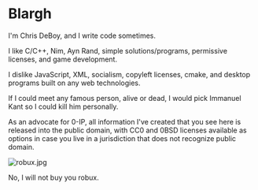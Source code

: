 # Blargh

I'm Chris DeBoy, and I write code sometimes.  



I like C/C++, Nim, Ayn Rand, simple solutions/programs, permissive licenses, and game development.  



I dislike JavaScript, XML, socialism, copyleft licenses, cmake, and desktop programs built on any web technologies.  



If I could meet any famous person, alive or dead, I would pick Immanuel Kant so I could kill him personally.  



As an advocate for 0-IP, all information I've created that you see here is released into the public domain, with CC0 and 0BSD licenses available as options in case you live in a jurisdiction that does not recognize public domain.

![robux.jpg](/home/chris/Projects/frop-site/robux.jpg)

No, I will not buy you robux.
